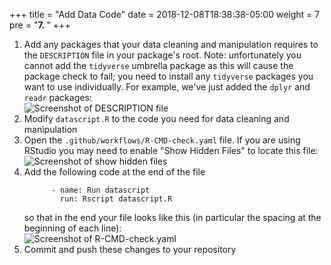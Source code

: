 +++
title = "Add Data Code"
date = 2018-12-08T18:38:38-05:00
weight = 7
pre = "<b>7. </b>"
+++

1. Add any packages that your data cleaning and manipulation requires to the `DESCRIPTION` file in your package's root. Note: unfortunately you cannot add the `tidyverse` umbrella package as this will cause the package check to fail; you need to install any `tidyverse` packages you want to use individually. For example, we've just added the `dplyr` and `readr` packages:  
![Screenshot of DESCRIPTION file](/screenshots/github_actions-DESCRIPTION.png)
2. Modify `datascript.R` to the code you need for data cleaning and manipulation
2. Open the `.github/workflows/R-CMD-check.yaml` file. If you are using RStudio you may need to enable "Show Hidden Files" to locate this file:  
![Screenshot of show hidden files](/screenshots/github_actions-show-hidden-files.png)
2. Add the following code at the end of the file  
    ```
          - name: Run datascript
            run: Rscript datascript.R
    ```  
    so that in the end your file looks like this (in particular the spacing at the beginning of each line):  
![Screenshot of R-CMD-check.yaml](/screenshots/github_actions-yaml.png)
3. Commit and push these changes to your repository
